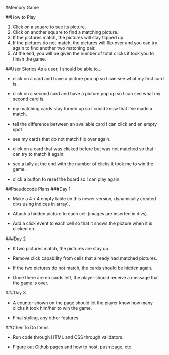 #Memory Game

##How to Play
1. Click on a square to see its picture.
2. Click on another square to find a matching picture.
3. If the pictures match, the pictures will stay flipped up.
4. If the pictures do not match, the pictures will flip over and you can try again to find another two matching pair.
5. At the end, you will be given the number of total clicks it took you to finish the game.

##User Stories
As a user, I should be able to...

* click on a card and have a picture pop up so I can see what my first card is.

* click on a second card and have a picture pop up so I can see what my second card is.

* my matching cards stay turned up so I could know that I've made a match.

* tell the difference between an available card I can click and an empty spot

* see my cards that do not match flip over again.

* click on a card that was clicked before but was not matched so that I can try to match it again.

* see a tally at the end with the number of clicks it took me to win the game.

* click a button to reset the board so I can play again.

##Pseudocode Plans
###Day 1
* Make a 4 x 4 empty table (in this newer version, dynamically created divs using indices in array).

* Attach a hidden picture to each cell (images are inserted in divs).  

* Add a click event to each cell so that it shows the picture when it is clicked on.

###Day 2
* If two pictures match, the pictures are stay up.

* Remove click capability from cells that already had matched pictures.

* If the two pictures do not match, the cards should be hidden again.

* Once there are no cards left, the player should receive a message that the game is over.

###Day 3
* A counter shown on the page should let the player know how many clicks it took him/her to win the game.     

* Final styling, any other features

##Other To Do Items

* Run code through HTML and CSS through validators.

* Figure out Github pages and how to host, push page, etc.



<!--
#[x] = H1
##[x] = H2
**[x]** = bold
* [x] = bullet
1. [x] = starts numbering
-
-
^ Continues numbering.
-->
